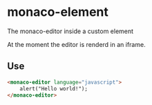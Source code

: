# monaco-element
The monaco-editor inside a custom element

At the moment the editor is renderd in an iframe.

## Use
```html
<monaco-editor language="javascript">
    alert("Hello world!");
</monaco-editor>
```
